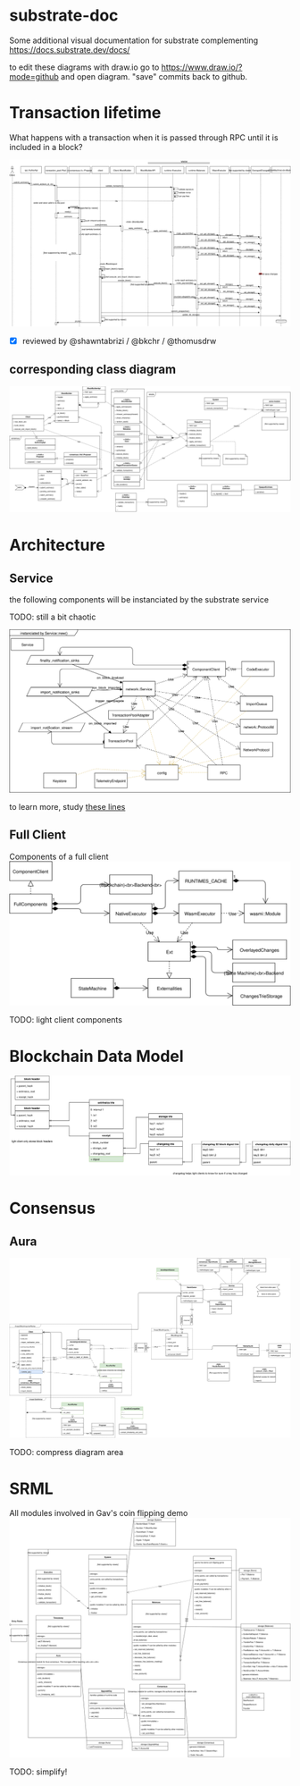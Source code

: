 # substrate-doc
Some additional visual documentation for substrate complementing https://docs.substrate.dev/docs/

to edit these diagrams with draw.io go to https://www.draw.io/?mode=github
and open diagram. "save" commits back to github.


# Transaction lifetime 
What happens with a transaction when it is passed through RPC until it is included in a block?

![Diagram](./transaction-sequence-diagram.svg)

* [x] reviewed by @shawntabrizi / @bkchr / @thomusdrw

## corresponding class diagram
![Diagram](./BlockBuilderClasses.svg)

# Architecture

## Service
the following components will be instanciated by the substrate service

TODO: still a bit chaotic

![Diagram](./ServiceInstance.svg)

to learn more, study [these lines](https://github.com/paritytech/substrate/blob/7c95fb0bfd0b204e1200bf7e270538ba5e61e063/core/service/src/lib.rs#L94)

## Full Client
Components of a full client
![Diagram](./FullComponents.svg)

TODO: light client components

# Blockchain Data Model
![Diagram](./BlockchainDataModel.svg)

# Consensus
## Aura
![Diagram](./AuraConsensusClasses.svg)

TODO: compress diagram area

# SRML
All modules involved in Gav's coin flipping demo
![Diagram](./SRMLmodules.svg)

TODO: simplify!
